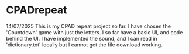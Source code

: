 # CPADrepeat
14/07/2025
This is my CPAD repeat project so far. I have chosen the 'Countdown' game with just the letters. I so far have a basic UI, and code behind the UI. I have implemented the sound, and I can read in 'dictionary.txt' locally but I cannot get the file download working.
